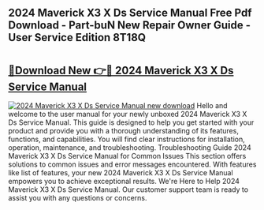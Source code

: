 ## 2024 Maverick X3 X Ds Service Manual Free Pdf Download - Part-buN New Repair Owner Guide - User Service Edition 8T18Q

# <h2><a href="http://bc42220.oget.top/?id=2024+Maverick+X3+X+Ds+Service+Manual">🔗Download New 👉🔴 2024 Maverick X3 X Ds Service Manual</a></h2>

[![2024 Maverick X3 X Ds Service Manual new download](https://i.imgur.com/5g1atiW.png)](http://bc42220.oget.top/?id=2024+Maverick+X3+X+Ds+Service+Manual)
Hello and welcome to the user manual for your newly unboxed 2024 Maverick X3 X Ds Service Manual. This guide is designed to help you get started with your product and provide you with a thorough understanding of its features, functions, and capabilities. You will find clear instructions for installation, operation, maintenance, and troubleshooting. Troubleshooting Guide 2024 Maverick X3 X Ds Service Manual for Common Issues This section offers solutions to common issues and error messages encountered. With features like list of features, your new 2024 Maverick X3 X Ds Service Manual empowers you to achieve exceptional results. We're Here to Help 2024 Maverick X3 X Ds Service Manual. Our customer support team is ready to assist you with any questions or concerns.
